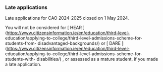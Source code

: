 ###  Late applications

Late applications for CAO 2024-2025 closed on 1 May 2024.

You will not be considered for [ HEAR
](https://www.citizensinformation.ie/en/education/third-level-
education/applying-to-college/third-level-admissions-scheme-for-students-from-
disadvantaged-backgrounds/) or [ DARE
](https://www.citizensinformation.ie/en/education/third-level-
education/applying-to-college/third-level-admissions-scheme-for-students-with-
disabilities/) , or assessed as a mature student, if you made a late
application.
